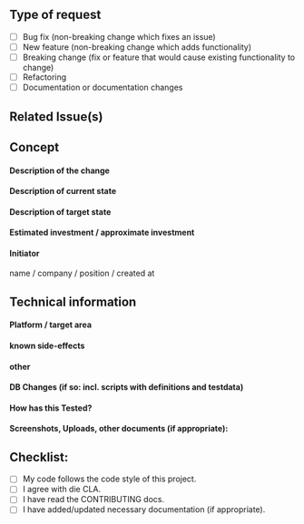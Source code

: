 <!--- Provide a general summary of your changes in the Title above -->

<!---  
*DO keep Pull Requests small so they can be easily reviewed.*
 *DO make sure your contribution fits the openness and scalability for future extensions*
 *DO make sure unit tests pass.*
 *DO make sure any public APIs are XML documented.*
 *DO make sure not to introduce any compiler warnings.*
 *AVOID making significant changes to the driver's overall architecture.*
*Delete the above section and the instructions in the sections below before submitting.* 
--->

## Type of request
<!--- What types of changes does your code introduce? Put an `x` in all the boxes that apply: -->
- [ ] Bug fix (non-breaking change which fixes an issue)
- [ ] New feature (non-breaking change which adds functionality)
- [ ] Breaking change (fix or feature that would cause existing functionality to change)
- [ ] Refactoring 
- [ ] Documentation or documentation changes

## Related Issue(s)
<!--- This project only accepts Pull Requests related to open Issues -->
<!--- If suggesting a new feature or change, please discuss it in an issue first -->
<!--- If fixing a bug, there should be an issue describing it with steps to reproduce -->
<!--- Please link to the issue here: -->

## Concept 
<!--- Why is this change required? What problem does it solve? -->
#### Description of the change
<!--- Describe your changes in detail -->
#### Description of current state
#### Description of target state

#### Estimated investment / approximate investment
<!--- Full Time Equivalents / Lines of code / € costs or something like that -->

#### Initiator
name / company / position / created at


## Technical information
#### Platform / target area
<!--- What platform(s) is effected? -->

#### known side-effects
#### other 
#### DB Changes (if so: incl. scripts with definitions and testdata)


#### How has this Tested?
<!--- Please describe in detail how you tested your changes. -->
<!--- Include details of your testing environment, and the tests you ran to -->
<!--- see how your change affects other areas of the code, etc. -->

#### Screenshots, Uploads, other documents (if appropriate):
<!--- describe the uploaded documents -->

## Checklist:
<!--- Go over all the following points, and put an `x` in all the boxes that apply. -->
<!--- If you're unsure about any of these, don't hesitate to ask. We're here to help! -->
- [ ] My code follows the code style of this project.
- [ ] I agree with die CLA.
- [ ] I have read the CONTRIBUTING docs.
- [ ] I have added/updated necessary documentation (if appropriate).
